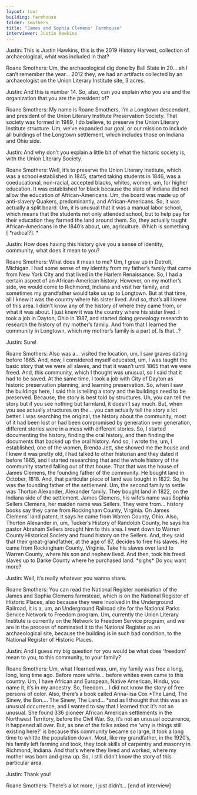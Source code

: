 ```yaml
---
layout: tour
building: farmhouse
folder: smothers
title: "James and Sophia Clemens' Farmhouse"
interviewer: Justin Hawkins
---
```


Justin: This is Justin Hawkins, this is the 2019 History Harvest, collection of archaeological, what was included in that?

Roane Smothers: Um, the archaeological dig done by Ball State in 20... ah I can’t remember the year... 2012 they, we had an artifacts collected by an archaeologist on the Union Literary Institute site, 3 acres.

Justin: And this is number 14. So, also, can you explain who you are and the organization that you are the president of?

Roane Smothers: My name is Roane Smothers, I’m a Longtown descendant, and president of the Union Literary Institute Preservation Society. That society was formed in 1989, I do believe, to preserve the Union Literary Institute structure. Um, we’ve expanded our goal, or our mission to include all buildings of the Longtown settlement, which includes those on Indiana and Ohio side. 

Justin: And why don’t you explain a little bit of what the historic society is, with the Union Literary Society.

Roane Smothers: Well, it’s to preserve the Union Literary Institute, which was a school established in 1845, started taking students in 1846, was a coeducational, non-racial, accepted blacks, whites, women, um, for higher education. It was established for black because the state of Indiana did not allow the education of African-Americans. Um, the board was made up of anti-slavery Quakers, predominantly, and African-Americans. So, it was actually a split board. Um, it is unusual that it was a manual labor school, which means that the students not only attended school, but to help pay for their education they farmed the land around them. So, they actually taught African-Americans in the 1840’s about, um, agriculture. Which is something [ *radical?]. *

Justin: How does having this history give you a sense of identity, community, what does it mean to you?

Roane Smothers: What does it mean to me? Um, I grew up in Detroit, Michigan. I had some sense of my identity from my father’s family that came from New York City and that lived in the Harlem Renaissance. So, I had a certain aspect of an African-American history. However, on my mother’s side, we would come to Richmond, Indiana and visit her family, and sometimes my grandfather would take us up to Longtown. But at that time, all I knew it was the country where his sister lived. And so, that’s all I knew of this area. I didn’t know any of the history of where they came from, or what it was about. I just knew it was the country where his sister lived. I took a job in Dayton, Ohio in 1987, and started doing genealogy research to research the history of my mother’s family. And from that I learned the community in Longtown, which my mother’s family is a part of. Is that...? 

Justin: Sure!

Roane Smothers: Also was a... visited the location, um, I saw graves dating before 1865. And, now, I considered myself educated, um, I was taught the basic story that we were all slaves, and that it wasn’t until 1865 that we were freed. And, this community, which I thought was unusual, so I said that it had to be saved. At the same time, I took a job with City of Dayton as historic preservation planning, and learning preservation. So, when I saw the buildings here, I said this is telling a story and the buildings need to be preserved. Because, the story is best told by structures. Uh, you can tell the story but if you see nothing but farmland, it doesn’t say much. But, when you see actually structures on the... you can actually tell the story a lot better. I was searching the original, the history about the community, most of it had been lost or had been 
compromised by generation over generation, different stories were in a mess with different stories. So, I started documenting the history, finding the oral history, and then finding the documents that backed up the oral history. And so, I wrote the, um, I established, one of the women, Brenda Jett, she showed me the house and I knew it was pretty old, I had talked to other historian and they dated it before 1865, and I started researching that and the whole history of the community started falling out of that house. That that was the house of James Clemens, the founding father of the community. He bought land in October, 1818. And, that particular piece of land was bought in 1822. So, he was the founding father of the settlement. Um, the second family to settle was Thorton Alexander, Alexander family. They bought land in 1822, on the Indiana side of the settlement. James Clemens, his wife’s name was Sophia Sellers Clemens, her maiden name was Sellers. They were from... history books say they came from Rockingham County, Virginia. On James Clemens’ land patent, it says he came from Warren County, Ohio. Also, Thorton Alexander in, um, Tucker’s History of Randolph County, he says his pastor Abraham Sellers brought him to this area. I went down to Warren County Historical Society and found history on the Sellers. And, they said that their great-grandfather, at the age of 87, decides to free his slaves. He came from Rockingham County, Virginia. Take his slaves over land to Warren County, where his son and nephew lived. And then, took his freed slaves up to Darke County where he purchased land. \*sighs\* Do you want more? 

Justin: Well, it’s really whatever you wanna share.

Roane Smothers: You can read the National Register nomination of the James and Sophia Clemens farmstead, which is on the National Register of Historic Places, also because they were involved in the Underground Railroad, it is a, um, an Underground Railroad site for the National Parks Service Network to Freedom program. Um, currently the Union Literary Institute is currently on the Network to Freedom Service program, and we are in the process of nominated it to the National Register as an archaeological site, because the building is in such bad condition, to the National Register of Historic Places. 

Justin: And I guess my big question for you would be what does ‘freedom’ mean to you, to this community, to your family?

Roane Smothers: Um, what I learned was, um, my family was free a long, long, long time ago. Before more white... before whites even came to this country. Um, I have African and European, Native American, Hindu, you name it, it’s in my ancestry. So, freedom... I did not know the story of free persons of color. Also, there’s a book called Anna-lisa Cox *The Land, The Sinew, the Bon.... The Sinew, The Land... *and as I thought that this was an unusual occurrence, and I wanted to say that I learned that it’s not an unusual. She found 336 pioneer African American settlements in the Northwest Territory, before the Civil War. So, it’s not an unusual occurrence, it happened all over. But, as one of the folks asked me ‘why is things still existing here?’ is because this community became so large, it took a long time to whittle the population down. Most, like my grandfather, in the 1920’s, his family left farming and took, they took skills of carpentry and masonry in Richmond, Indiana. And that’s where they lived and worked, where my mother was born and grew up. So, I still didn’t know the story of this particular area. 

Justin: Thank you!

Roane Smothers: There’s a lot more, I just didn’t... [end of interview]